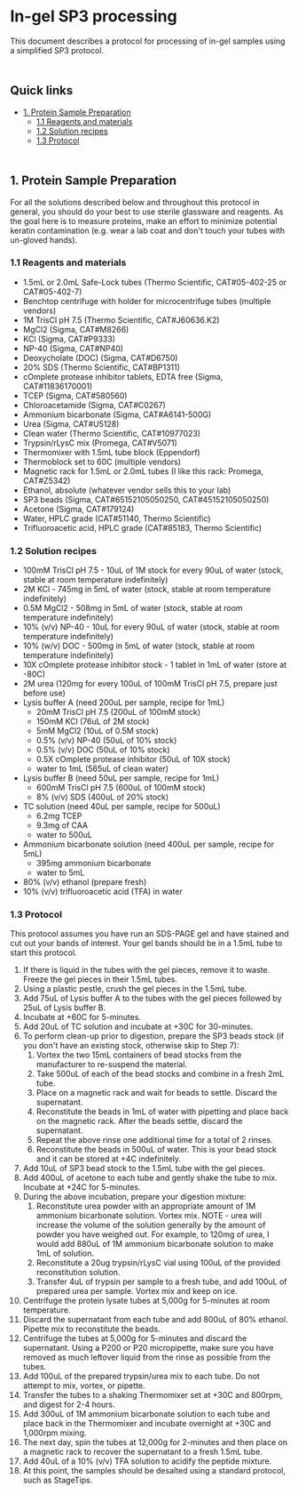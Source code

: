 # In-gel SP3 processing <!-- omit in toc -->

This document describes a protocol for processing of in-gel samples using a simplified SP3 protocol.

<hr style="height:6pt; visibility:hidden;" />

## Quick links <!-- omit in toc -->

- [1. Protein Sample Preparation](#1-protein-sample-preparation)
  - [1.1 Reagents and materials](#11-reagents-and-materials)
  - [1.2 Solution recipes](#12-solution-recipes)
  - [1.3 Protocol](#13-protocol)

<hr style="height:6pt; visibility:hidden;" />

<span id="1-protein-sample-preparation"></span>

## 1. Protein Sample Preparation

For all the solutions described below and throughout this protocol in general, you should do your best to use sterile glassware and reagents. As the goal here is to measure proteins, make an effort to minimize potential keratin contamination (e.g. wear a lab coat and don't touch your tubes with un-gloved hands).

<span id="11-reagents-and-materials"></span>

### 1.1 Reagents and materials

- 1.5mL or 2.0mL Safe-Lock tubes (Thermo Scientific, CAT#05-402-25 or CAT#05-402-7)
- Benchtop centrifuge with holder for microcentrifuge tubes (multiple vendors)
- 1M TrisCl pH 7.5 (Thermo Scientific, CAT#J60636.K2)
- MgCl2 (Sigma, CAT#M8266)
- KCl (Sigma, CAT#P9333)
- NP-40 (Sigma, CAT#NP40)
- Deoxycholate (DOC) (Sigma, CAT#D6750)
- 20% SDS (Thermo Scientific, CAT#BP1311)
- cOmplete protease inhibitor tablets, EDTA free (Sigma, CAT#11836170001)
- TCEP (Sigma, CAT#580560)
- Chloroacetamide (Sigma, CAT#C0267)
- Ammonium bicarbonate (Sigma, CAT#A6141-500G)
- Urea (Sigma, CAT#U5128)
- Clean water (Thermo Scientific, CAT#10977023)
- Trypsin/rLysC mix (Promega, CAT#V5071)
- Thermomixer with 1.5mL tube block (Eppendorf)
- Thermoblock set to 60C (multiple vendors)
- Magnetic rack for 1.5mL or 2.0mL tubes (I like this rack: Promega, CAT#Z5342)
- Ethanol, absolute (whatever vendor sells this to your lab)
- SP3 beads (Sigma, CAT#65152105050250, CAT#45152105050250)
- Acetone (Sigma, CAT#179124)
- Water, HPLC grade (CAT#51140, Thermo Scientific)
- Trifluoroacetic acid, HPLC grade (CAT#85183, Thermo Scientific)

<span id="12-solution-recipes"></span>

### 1.2 Solution recipes

- 100mM TrisCl pH 7.5 - 10uL of 1M stock for every 90uL of water (stock, stable at room temperature indefinitely)
- 2M KCl - 745mg in 5mL of water (stock, stable at room temperature indefinitely)
- 0.5M MgCl2 - 508mg in 5mL of water (stock, stable at room temperature indefinitely)
- 10% (v/v) NP-40 - 10uL for every 90uL of water (stock, stable at room temperature indefinitely)
- 10% (w/v) DOC - 500mg in 5mL of water (stock, stable at room temperature indefinitely)
- 10X cOmplete protease inhibitor stock - 1 tablet in 1mL of water (store at -80C)
- 2M urea (120mg for every 100uL of 100mM TrisCl pH 7.5, prepare just before use)
- Lysis buffer A (need 200uL per sample, recipe for 1mL)
  - 20mM TrisCl pH 7.5 (200uL of 100mM stock)
  - 150mM KCl (76uL of 2M stock)
  - 5mM MgCl2 (10uL of 0.5M stock)
  - 0.5% (v/v) NP-40 (50uL of 10% stock)
  - 0.5% (v/v) DOC (50uL of 10% stock)
  - 0.5X cOmplete protease inhibitor (50uL of 10X stock)
  - water to 1mL (565uL of clean water)
- Lysis buffer B (need 50uL per sample, recipe for 1mL)
  - 600mM TrisCl pH 7.5 (600uL of 100mM stock)
  - 8% (v/v) SDS (400uL of 20% stock)
- TC solution (need 40uL per sample, recipe for 500uL)
  - 6.2mg TCEP
  - 9.3mg of CAA
  - water to 500uL
- Ammonium bicarbonate solution (need 400uL per sample, recipe for 5mL)
  - 395mg ammonium bicarbonate
  - water to 5mL
- 80% (v/v) ethanol (prepare fresh)
- 10% (v/v) trifluoroacetic acid (TFA) in water

<span id="13-protocol"></span>

### 1.3 Protocol

This protocol assumes you have run an SDS-PAGE gel and have stained and cut out your bands of interest. Your gel bands should be in a 1.5mL tube to start this protocol.

1. If there is liquid in the tubes with the gel pieces, remove it to waste. Freeze the gel pieces in their 1.5mL tubes. 
2. Using a plastic pestle, crush the gel pieces in the 1.5mL tube. 
3. Add 75uL of Lysis buffer A to the tubes with the gel pieces followed by 25uL of Lysis buffer B.
4. Incubate at +60C for 5-minutes.
5. Add 20uL of TC solution and incubate at +30C for 30-minutes.
6. To perform clean-up prior to digestion, prepare the SP3 beads stock (if you don't have an existing stock, otherwise skip to Step 7):
    1. Vortex the two 15mL containers of bead stocks from the manufacturer to re-suspend the material.
    2. Take 500uL of each of the bead stocks and combine in a fresh 2mL tube.
    3. Place on a magnetic rack and wait for beads to settle. Discard the supernatant.
    4. Reconstitute the beads in 1mL of water with pipetting and place back on the magnetic rack. After the beads settle, discard the supernatant.
    5. Repeat the above rinse one additional time for a total of 2 rinses.
    6. Reconstitute the beads in 500uL of water. This is your bead stock and it can be stored at +4C indefinitely.
7. Add 10uL of SP3 bead stock to the 1.5mL tube with the gel pieces.
8. Add 400uL of acetone to each tube and gently shake the tube to mix. Incubate at +24C for 5-minutes.
9. During the above incubation, prepare your digestion mixture:
    1. Reconstitute urea powder with an appropriate amount of 1M ammonium bicarbonate solution. Vortex mix. NOTE - urea will increase the volume of the solution generally by the amount of powder you have weighed out. For example, to 120mg of urea, I would add 880uL of 1M ammonium bicarbonate solution to make 1mL of solution.
    2. Reconstitute a 20ug trypsin/rLysC vial using 100uL of the provided reconstitution solution.
    3. Transfer 4uL of trypsin per sample to a fresh tube, and add 100uL of prepared urea per sample. Vortex mix and keep on ice.
10. Centrifuge the protein lysate tubes at 5,000g for 5-minutes at room temperature.
11. Discard the supernatant from each tube and add 800uL of 80% ethanol. Pipette mix to reconstitute the beads.
12. Centrifuge the tubes at 5,000g for 5-minutes and discard the supernatant. Using a P200 or P20 micropipette, make sure you have removed as much leftover liquid from the rinse as possible from the tubes.
13. Add 100uL of the prepared trypsin/urea mix to each tube. Do not attempt to mix, vortex, or pipette.
14. Transfer the tubes to a shaking Thermomixer set at +30C and 800rpm, and digest for 2-4 hours.
15. Add 300uL of 1M ammonium bicarbonate solution to each tube and place back in the Thermomixer and incubate overnight at +30C and 1,000rpm mixing.
16. The next day, spin the tubes at 12,000g for 2-minutes and then place on a magnetic rack to recover the supernatant to a fresh 1.5mL tube.
17. Add 40uL of a 10% (v/v) TFA solution to acidify the peptide mixture. 
18. At this point, the samples should be desalted using a standard protocol, such as StageTips.